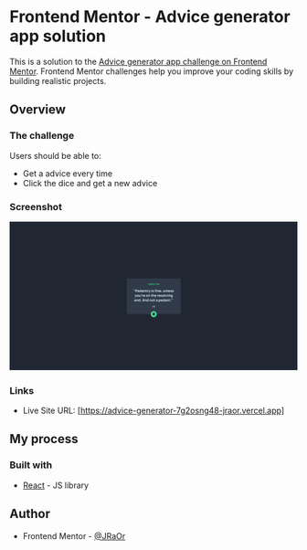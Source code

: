 # Frontend Mentor - Advice generator app solution

This is a solution to the [Advice generator app challenge on Frontend Mentor](https://www.frontendmentor.io/challenges/advice-generator-app-QdUG-13db). Frontend Mentor challenges help you improve your coding skills by building realistic projects.

## Overview

### The challenge

Users should be able to:

- Get a advice every time
- Click the dice and get a new advice

### Screenshot

![](./screenshot.jpg)

### Links

- Live Site URL: [https://advice-generator-7g2osng48-jraor.vercel.app]

## My process

### Built with

- [React](https://reactjs.org/) - JS library

## Author

- Frontend Mentor - [@JRaOr](https://www.frontendmentor.io/profile/JRaOr)
